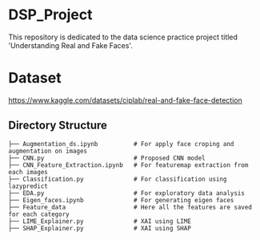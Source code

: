 # DSP_Project
This repository is dedicated to the data science practice project titled 'Understanding Real and Fake Faces'.

# Dataset
https://www.kaggle.com/datasets/ciplab/real-and-fake-face-detection

## Directory Structure

```
├── Augmentation_ds.ipynb          # For apply face croping and augmentation on images
├── CNN.py                         # Proposed CNN model
├── CNN_Feature_Extraction.ipynb   # For featuremap extraction from each images
├── Classification.py              # For classification using lazypredict
├── EDA.py                         # For exploratory data analysis
├── Eigen_faces.ipynb              # For generating eigen faces
├── Feature_data                   # Here all the features are saved for each category
├── LIME_Explainer.py              # XAI using LIME
├── SHAP_Explainer.py              # XAI using SHAP
``` 
